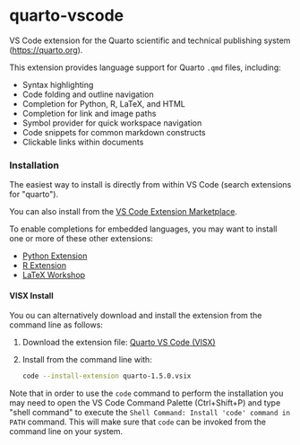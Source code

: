 # quarto-vscode

VS Code extension for the Quarto scientific and technical publishing system (https://quarto.org).

This extension provides language support for Quarto `.qmd` files, including:

- Syntax highlighting
- Code folding and outline navigation
- Completion for Python, R, LaTeX, and HTML
- Completion for link and image paths
- Symbol provider for quick workspace navigation
- Code snippets for common markdown constructs
- Clickable links within documents

### Installation

The easiest way to install is directly from within VS Code (search extensions for "quarto").

You can also install from the [VS Code Extension Marketplace](https://marketplace.visualstudio.com/items?itemName=quarto.quarto).

To enable completions for embedded languages, you may want to install one or more of these other extensions:

- [Python Extension](https://marketplace.visualstudio.com/items?itemName=ms-python.python)
- [R Extension](https://marketplace.visualstudio.com/items?itemName=Ikuyadeu.r)
- [LaTeX Workshop](https://marketplace.visualstudio.com/items?itemName=James-Yu.latex-workshop)

#### VISX Install

You ou can alternatively download and install the extension from the command line as follows:

1. Download the extension file: [Quarto VS Code (VISX)](https://github.com/quarto-dev/quarto-vscode/raw/main/dist/quarto-1.5.0.vsix)

2. Install from the command line with:

   ```bash
   code --install-extension quarto-1.5.0.vsix
   ```

Note that in order to use the `code` command to perform the installation you may need to open the VS Code
Command Palette (Ctrl+Shift+P) and type "shell command" to execute the `Shell Command: Install 'code' command in PATH` command.
This will make sure that `code` can be invoked from the command line on your system.
